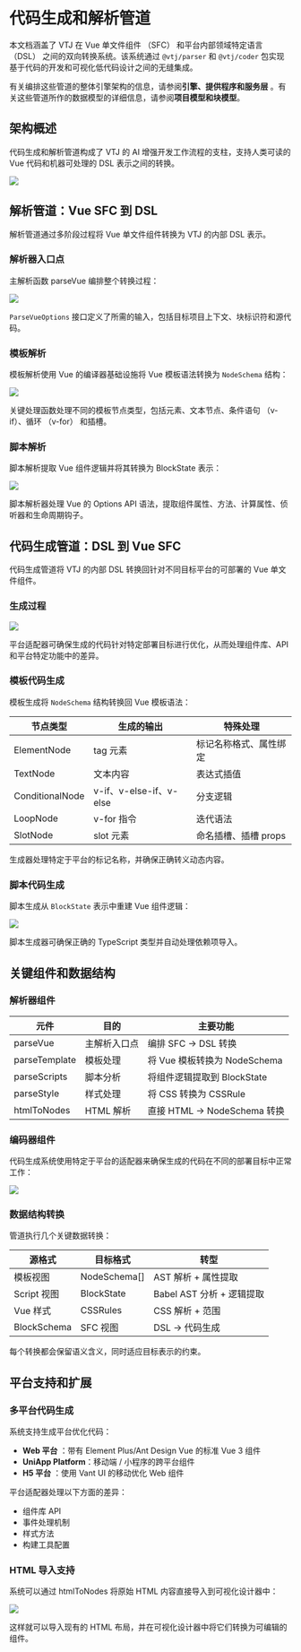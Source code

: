 # 代码生成和解析管道

本文档涵盖了 VTJ 在 Vue 单文件组件 （SFC） 和平台内部领域特定语言 （DSL） 之间的双向转换系统。该系统通过 `@vtj/parser` 和 `@vtj/coder` 包实现基于代码的开发和可视化低代码设计之间的无缝集成。

有关编排这些管道的整体引擎架构的信息，请参阅**引擎、提供程序和服务层** 。有关这些管道所作的数据模型的详细信息，请参阅**项目模型和块模型**。

## 架构概述

代码生成和解析管道构成了 VTJ 的 AI 增强开发工作流程的支柱，支持人类可读的 Vue 代码和机器可处理的 DSL 表示之间的转换。

![](../svg/5/1.png)

## 解析管道：Vue SFC 到 DSL

解析管道通过多阶段过程将 Vue 单文件组件转换为 VTJ 的内部 DSL 表示。

### 解析器入口点

主解析函数 parseVue 编排整个转换过程：

![](../svg/5/2.png)

`ParseVueOptions` 接口定义了所需的输入，包括目标项目上下文、块标识符和源代码。

### 模板解析

模板解析使用 Vue 的编译器基础设施将 Vue 模板语法转换为 `NodeSchema` 结构：

![](../svg/5/3.png)

关键处理函数处理不同的模板节点类型，包括元素、文本节点、条件语句 （v-if）、循环 （v-for） 和插槽。

### 脚本解析

脚本解析提取 Vue 组件逻辑并将其转换为 BlockState 表示：

![](../svg/5/4.png)

脚本解析器处理 Vue 的 Options API 语法，提取组件属性、方法、计算属性、侦听器和生命周期钩子。

## 代码生成管道：DSL 到 Vue SFC

代码生成管道将 VTJ 的内部 DSL 转换回针对不同目标平台的可部署的 Vue 单文件组件。

### 生成过程

![](../svg/5/5.png)

平台适配器可确保生成的代码针对特定部署目标进行优化，从而处理组件库、API 和平台特定功能中的差异。

### 模板代码生成

模板生成将 `NodeSchema` 结构转换回 Vue 模板语法：

| 节点类型        | 生成的输出              | 特殊处理               |
| --------------- | ----------------------- | ---------------------- |
| ElementNode     | tag 元素                | 标记名称格式、属性绑定 |
| TextNode        | 文本内容                | 表达式插值             |
| ConditionalNode | v-if、v-else-if、v-else | 分支逻辑               |
| LoopNode        | v-for 指令              | 迭代语法               |
| SlotNode        | slot 元素               | 命名插槽、插槽 props   |

生成器处理特定于平台的标记名称，并确保正确转义动态内容。

### 脚本代码生成

脚本生成从 `BlockState` 表示中重建 Vue 组件逻辑：

![](../svg/5/6.png)

脚本生成器可确保正确的 TypeScript 类型并自动处理依赖项导入。

## 关键组件和数据结构

### 解析器组件

| 元件          | 目的         | 主要功能                     |
| ------------- | ------------ | ---------------------------- |
| parseVue      | 主解析入口点 | 编排 SFC → DSL 转换          |
| parseTemplate | 模板处理     | 将 Vue 模板转换为 NodeSchema |
| parseScripts  | 脚本分析     | 将组件逻辑提取到 BlockState  |
| parseStyle    | 样式处理     | 将 CSS 转换为 CSSRule        |
| htmlToNodes   | HTML 解析    | 直接 HTML → NodeSchema 转换  |

### 编码器组件

代码生成系统使用特定于平台的适配器来确保生成的代码在不同的部署目标中正常工作：

![](../svg/5/7.png)

### 数据结构转换

管道执行几个关键数据转换：

| 源格式      | 目标格式     | 转型                      |
| ----------- | ------------ | ------------------------- |
| 模板视图    | NodeSchema[] | AST 解析 + 属性提取       |
| Script 视图 | BlockState   | Babel AST 分析 + 逻辑提取 |
| Vue 样式    | CSSRules     | CSS 解析 + 范围           |
| BlockSchema | SFC 视图     | DSL → 代码生成            |

每个转换都会保留语义含义，同时适应目标表示的约束。

## 平台支持和扩展

### 多平台代码生成

系统支持生成平台优化代码：

- **Web 平台** ：带有 Element Plus/Ant Design Vue 的标准 Vue 3 组件
- **UniApp Platform**：移动端 / 小程序的跨平台组件
- **H5 平台** ：使用 Vant UI 的移动优化 Web 组件

平台适配器处理以下方面的差异：

- 组件库 API
- 事件处理机制
- 样式方法
- 构建工具配置

### HTML 导入支持

系统可以通过 htmlToNodes 将原始 HTML 内容直接导入到可视化设计器中：

![](../svg/5/8.png)

这样就可以导入现有的 HTML 布局，并在可视化设计器中将它们转换为可编辑的组件。
